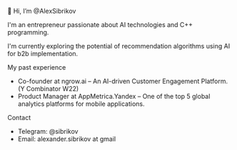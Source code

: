 👋 Hi, I’m @AlexSibrikov

I'm an entrepreneur passionate about AI technologies and C++ programming.

I'm currently exploring the potential of recommendation algorithms using AI for b2b implementation.

My past experience
- Co-founder at ngrow.ai – An AI-driven Customer Engagement Platform. (Y Combinator W22)
- Product Manager at AppMetrica.Yandex – One of the top 5 global analytics platforms for mobile applications.

Contact
- Telegram: @sibrikov
- Email: alexander.sibrikov at gmail

